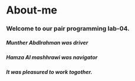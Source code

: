 # About-me
### Welcome to our pair programming lab-04.

#####  Munther Abdlrahman was driver
##### Hamza Al mashhrawi was navigator
##### It was pleasured to work togother.

